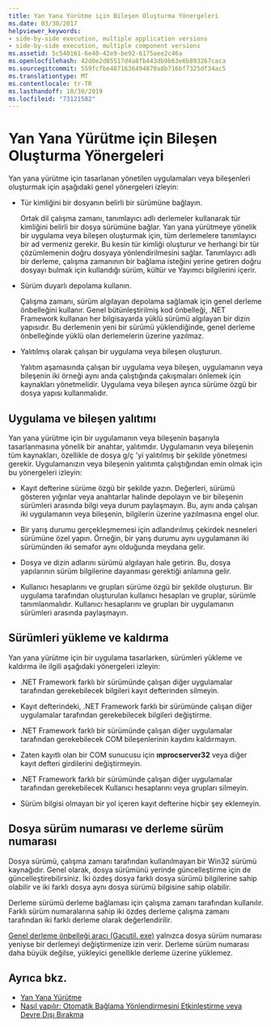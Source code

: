 ```yaml
---
title: Yan Yana Yürütme için Bileşen Oluşturma Yönergeleri
ms.date: 03/30/2017
helpviewer_keywords:
- side-by-side execution, multiple application versions
- side-by-side execution, multiple component versions
ms.assetid: 5c540161-6e40-42e9-be92-6175aee2c46a
ms.openlocfilehash: 42d0e2d85517d4a8fb443db9b63e6b893267caca
ms.sourcegitcommit: 559fcfbe4871636494870a8b716bf7325df34ac5
ms.translationtype: MT
ms.contentlocale: tr-TR
ms.lasthandoff: 10/30/2019
ms.locfileid: "73121582"
---
```

# <a name="guidelines-for-creating-components-for-side-by-side-execution"></a>Yan Yana Yürütme için Bileşen Oluşturma Yönergeleri
Yan yana yürütme için tasarlanan yönetilen uygulamaları veya bileşenleri oluşturmak için aşağıdaki genel yönergeleri izleyin:  
  
- Tür kimliğini bir dosyanın belirli bir sürümüne bağlayın.  
  
     Ortak dil çalışma zamanı, tanımlayıcı adlı derlemeler kullanarak tür kimliğini belirli bir dosya sürümüne bağlar. Yan yana yürütmeye yönelik bir uygulama veya bileşen oluşturmak için, tüm derlemelere tanımlayıcı bir ad vermeniz gerekir. Bu kesin tür kimliği oluşturur ve herhangi bir tür çözümlemenin doğru dosyaya yönlendirilmesini sağlar. Tanımlayıcı adlı bir derleme, çalışma zamanının bir bağlama isteğini yerine getiren doğru dosyayı bulmak için kullandığı sürüm, kültür ve Yayımcı bilgilerini içerir.  
  
- Sürüm duyarlı depolama kullanın.  
  
     Çalışma zamanı, sürüm algılayan depolama sağlamak için genel derleme önbelleğini kullanır. Genel bütünleştirilmiş kod önbelleği, .NET Framework kullanan her bilgisayarda yüklü sürümü algılayan bir dizin yapısıdır. Bu derlemenin yeni bir sürümü yüklendiğinde, genel derleme önbelleğinde yüklü olan derlemelerin üzerine yazılmaz.  
  
- Yalıtılmış olarak çalışan bir uygulama veya bileşen oluşturun.  
  
     Yalıtım aşamasında çalışan bir uygulama veya bileşen, uygulamanın veya bileşenin iki örneği aynı anda çalıştığında çakışmaları önlemek için kaynakları yönetmelidir. Uygulama veya bileşen ayrıca sürüme özgü bir dosya yapısı kullanmalıdır.  
  
## <a name="application-and-component-isolation"></a>Uygulama ve bileşen yalıtımı  
 Yan yana yürütme için bir uygulamanın veya bileşenin başarıyla tasarlanmasına yönelik bir anahtar, yalıtımdır. Uygulamanın veya bileşenin tüm kaynakları, özellikle de dosya g/ç 'yi yalıtılmış bir şekilde yönetmesi gerekir. Uygulamanızın veya bileşenin yalıtımta çalıştığından emin olmak için bu yönergeleri izleyin:  
  
- Kayıt defterine sürüme özgü bir şekilde yazın. Değerleri, sürümü gösteren yığınlar veya anahtarlar halinde depolayın ve bir bileşenin sürümleri arasında bilgi veya durum paylaşmayın. Bu, aynı anda çalışan iki uygulamanın veya bileşenin, bilgilerin üzerine yazılmasına engel olur.  
  
- Bir yarış durumu gerçekleşmemesi için adlandırılmış çekirdek nesneleri sürümüne özel yapın. Örneğin, bir yarış durumu aynı uygulamanın iki sürümünden iki semafor aynı olduğunda meydana gelir.  
  
- Dosya ve dizin adlarını sürümü algılayan hale getirin. Bu, dosya yapılarının sürüm bilgilerine dayanması gerektiği anlamına gelir.  
  
- Kullanıcı hesaplarını ve grupları sürüme özgü bir şekilde oluşturun. Bir uygulama tarafından oluşturulan kullanıcı hesapları ve gruplar, sürümle tanımlanmalıdır. Kullanıcı hesaplarını ve grupları bir uygulamanın sürümleri arasında paylaşmayın.  
  
## <a name="installing-and-uninstalling-versions"></a>Sürümleri yükleme ve kaldırma  
 Yan yana yürütme için bir uygulama tasarlarken, sürümleri yükleme ve kaldırma ile ilgili aşağıdaki yönergeleri izleyin:  
  
- .NET Framework farklı bir sürümünde çalışan diğer uygulamalar tarafından gerekebilecek bilgileri kayıt defterinden silmeyin.  
  
- Kayıt defterindeki, .NET Framework farklı bir sürümünde çalışan diğer uygulamalar tarafından gerekebilecek bilgileri değiştirme.  
  
- .NET Framework farklı bir sürümünde çalışan diğer uygulamalar tarafından gerekebilecek COM bileşenlerinin kaydını kaldırmayın.  
  
- Zaten kayıtlı olan bir COM sunucusu için **ınprocserver32** veya diğer kayıt defteri girdilerini değiştirmeyin.  
  
- .NET Framework farklı bir sürümünde çalışan diğer uygulamalar tarafından gerekebilecek Kullanıcı hesaplarını veya grupları silmeyin.  
  
- Sürüm bilgisi olmayan bir yol içeren kayıt defterine hiçbir şey eklemeyin.  
  
## <a name="file-version-number-and-assembly-version-number"></a>Dosya sürüm numarası ve derleme sürüm numarası  
 Dosya sürümü, çalışma zamanı tarafından kullanılmayan bir Win32 sürümü kaynağıdır. Genel olarak, dosya sürümünü yerinde güncelleştirme için de güncelleştirebilirsiniz. İki özdeş dosya farklı dosya sürümü bilgilerine sahip olabilir ve iki farklı dosya aynı dosya sürümü bilgisine sahip olabilir.  
  
 Derleme sürümü derleme bağlaması için çalışma zamanı tarafından kullanılır. Farklı sürüm numaralarına sahip iki özdeş derleme çalışma zamanı tarafından iki farklı derleme olarak değerlendirilir.  
  
 [Genel derleme önbelleği aracı (Gacutil. exe)](../tools/gacutil-exe-gac-tool.md) yalnızca dosya sürüm numarası yeniyse bir derlemeyi değiştirmenize izin verir. Derleme sürüm numarası daha büyük değilse, yükleyici genellikle derleme üzerine yüklemez.  
  
## <a name="see-also"></a>Ayrıca bkz.

- [Yan Yana Yürütme](side-by-side-execution.md)
- [Nasıl yapılır: Otomatik Bağlama Yönlendirmesini Etkinleştirme veya Devre Dışı Bırakma](../configure-apps/how-to-enable-and-disable-automatic-binding-redirection.md)
